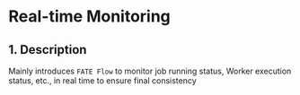 # Real-time Monitoring

## 1. Description

Mainly introduces `FATE Flow` to monitor job running status, Worker execution status, etc., in real time to ensure final consistency